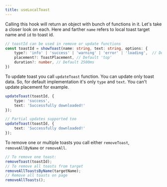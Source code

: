 ```yaml
---
title: useLocalToast
---
```


Calling this hook will return an object with bunch of functions in it. Let's take a closer look on each. Here and farther `name` refers to local toast target name and `id` to toast id. 

```ts
// toastId can be used in remove or update functions
const toastId = showToast(name: string, text: string, options: {
    type?: 'info' | 'success' | 'warning' | 'error' | 'loading',  // Default 'success'
    placement?: ToastPlacement, // Default 'top'
    duration?: number, // Default 2500ms
})
```

To update toast you call `updateToast` function. You can update only toast data. So, for default implementation it's only `type` and `text`. You can't update placement for example.

```ts
updateToast(toastId, {
    type: 'success',
    text: 'Successfully downloaded!'
});

// Partial updates supported too
updateToast(toastId, {
    text: 'Successfully downloaded!'
});
```

To remove one or multiple toasts you call either `removeToast`, `removeAllByName` or `removeAll`.

```ts
// To remove one toast:
removeToast(toastId);
// To remove all toasts from target
removeAllToastsByName(targetName);
// Remove all toasts on page
removeAllToasts();
```